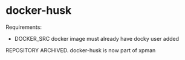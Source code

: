 # docker-husk

Requirements:
- DOCKER_SRC docker image must already have docky user added


REPOSITORY ARCHIVED. docker-husk is now part of xpman
